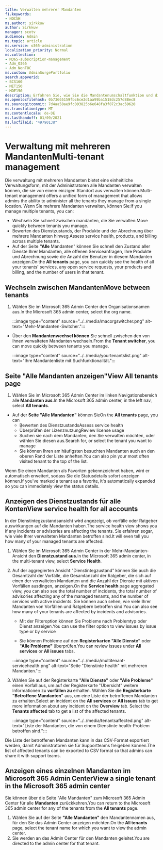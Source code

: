 ```yaml
---
title: Verwalten mehrerer Mandanten
f1.keywords:
- NOCSH
ms.author: sirkkuw
author: Sirkkuw
manager: scotv
audience: Admin
ms.topic: article
ms.service: o365-administration
localization_priority: Normal
ms.collection:
- M365-subscription-management
- Adm_O365
- Adm_NonTOC
ms.custom: AdminSurgePortfolio
search.appverid:
- BCS160
- MET150
- MOE150
description: Erfahren Sie, wie Sie die Mandantenumschaltfunktion und die Mehr-Mandanten-Ansichten verwenden.
ms.openlocfilehash: 0b73665159fbc6ce2d1aa99ba1518dc257d88ec8
ms.sourcegitcommit: 7d4aa58ae9fc893825b6e648fa3f072c3ac59628
ms.translationtype: MT
ms.contentlocale: de-DE
ms.lasthandoff: 01/09/2021
ms.locfileid: "49790138"
---
```

# <a name="multi-tenant-management"></a><span data-ttu-id="5aa55-103">Verwaltung mit mehreren Mandanten</span><span class="sxs-lookup"><span data-stu-id="5aa55-103">Multi-tenant management</span></span>

<span data-ttu-id="5aa55-104">Die verwaltung mit mehreren Mandanten bietet eine einheitliche Verwaltungsform, mit der Administratoren alle Mandanten verwalten können, die sie von einem einzigen Standort aus verwalten können.</span><span class="sxs-lookup"><span data-stu-id="5aa55-104">Multi-tenant management offers a unified form of management that allows admins the ability to administer all the tenants they manage from a single location.</span></span> <span data-ttu-id="5aa55-105">Wenn Sie mehrere Mandanten verwalten, können Sie:</span><span class="sxs-lookup"><span data-stu-id="5aa55-105">If you manage multiple tenants, you can:</span></span>

- <span data-ttu-id="5aa55-106">Wechseln Sie schnell zwischen mandanten, die Sie verwalten.</span><span class="sxs-lookup"><span data-stu-id="5aa55-106">Move quickly between tenants you manage.</span></span>
- <span data-ttu-id="5aa55-107">Bewerten des Dienstzustands, der Produkte und der Abrechnung über mehrere Mandanten hinweg.</span><span class="sxs-lookup"><span data-stu-id="5aa55-107">Assess service health, products, and billing across multiple tenants.</span></span>
- <span data-ttu-id="5aa55-108">Auf der Seite **"Alle** Mandanten" können Sie schnell den Zustand aller Dienste Ihrer Mandanten, alle offenen Serviceanfragen, Ihre Produkte und Abrechnung sowie die Anzahl der Benutzer in diesem Mandanten anzeigen.</span><span class="sxs-lookup"><span data-stu-id="5aa55-108">On the **All tenants** page, you can quickly see the health of all your tenants' services, any open service requests, your products and billing, and the number of users in that tenant.</span></span>


## <a name="move-between-tenants"></a><span data-ttu-id="5aa55-109">Wechseln zwischen Mandanten</span><span class="sxs-lookup"><span data-stu-id="5aa55-109">Move between tenants</span></span>

1. <span data-ttu-id="5aa55-110">Wählen Sie im Microsoft 365 Admin Center den Organisationsnamen aus.</span><span class="sxs-lookup"><span data-stu-id="5aa55-110">In the Microsoft 365 admin center, select the org name.</span></span>

    :::image type="content" source="../../media/macorgswitcher.png" alt-text="Mehr-Mandanten-Switcher.":::

- <span data-ttu-id="5aa55-112">Über den **Mandantenwechsel können** Sie schnell zwischen den von Ihnen verwalteten Mandanten wechseln.</span><span class="sxs-lookup"><span data-stu-id="5aa55-112">From the **Tenant switcher**, you can move quickly between tenants you manage.</span></span>

    :::image type="content" source="../../media/yourtenantslist.png" alt-text="Ihre Mandantenliste mit Suchfunktionalität.":::

## <a name="view-all-tenants-page"></a><span data-ttu-id="5aa55-114">Seite "Alle Mandanten anzeigen"</span><span class="sxs-lookup"><span data-stu-id="5aa55-114">View All tenants page</span></span>

1. <span data-ttu-id="5aa55-115">Wählen Sie im Microsoft 365 Admin Center im linken Navigationsbereich alle **Mandanten aus.**</span><span class="sxs-lookup"><span data-stu-id="5aa55-115">In the Microsoft 365 admin center, in the left nav, select **All tenants**.</span></span>
- <span data-ttu-id="5aa55-116">Auf der **Seite "Alle Mandanten"** können Sie</span><span class="sxs-lookup"><span data-stu-id="5aa55-116">On the **All tenants** page, you can</span></span>
  - <span data-ttu-id="5aa55-117">Bewerten des Dienstzustands</span><span class="sxs-lookup"><span data-stu-id="5aa55-117">Assess service health</span></span>
  - <span data-ttu-id="5aa55-118">Überprüfen der Lizenznutzung</span><span class="sxs-lookup"><span data-stu-id="5aa55-118">Review license usage</span></span>
  - <span data-ttu-id="5aa55-119">Suchen sie nach dem Mandanten, den Sie verwalten möchten, oder wählen Sie diesen aus.</span><span class="sxs-lookup"><span data-stu-id="5aa55-119">Search for, or select the tenant you want to manage</span></span>
  - <span data-ttu-id="5aa55-120">Sie können Ihren am häufigsten besuchten Mandanten auch an den oberen Rand der Liste anheften.</span><span class="sxs-lookup"><span data-stu-id="5aa55-120">You can also pin your most often visited tenant to the top of the list.</span></span>


<span data-ttu-id="5aa55-121">Wenn Sie einen Mandanten als Favoriten gekennzeichnet haben, wird er automatisch erweitert, sodass Sie die Statusdetails sofort anzeigen können.</span><span class="sxs-lookup"><span data-stu-id="5aa55-121">If you've marked a tenant as a favorite, it's automatically expanded so you can immediately view the status details.</span></span>

## <a name="view-service-health-for-all-accounts"></a><span data-ttu-id="5aa55-122">Anzeigen des Dienstzustands für alle Konten</span><span class="sxs-lookup"><span data-stu-id="5aa55-122">View service health for all accounts</span></span>

<span data-ttu-id="5aa55-123">In der Dienstintegzustandsansicht wird angezeigt, ob vorfälle oder Ratgeber auswirkungen auf die Mandanten haben.</span><span class="sxs-lookup"><span data-stu-id="5aa55-123">The service health view shows you if any incidents or advisories are affecting the tenants.</span></span> <span data-ttu-id="5aa55-124">Sie erfahren sogar, wie viele Ihrer verwalteten Mandanten betroffen sind.</span><span class="sxs-lookup"><span data-stu-id="5aa55-124">It will even tell you how many of your managed tenants are affected.</span></span>

1. <span data-ttu-id="5aa55-125">Wählen Sie im Microsoft 365 Admin Center in der Mehr-Mandanten-Ansicht den **Dienstzustand aus.**</span><span class="sxs-lookup"><span data-stu-id="5aa55-125">In the Microsoft 365 admin center, in the multi-tenant view, select **Service Health**.</span></span>
2. <span data-ttu-id="5aa55-126">Auf  der aggregierten Ansicht "Dienstintegzustand" können Sie auch die Gesamtzahl der Vorfälle, die Gesamtanzahl der Ratgeber, die sich auf einen der verwalteten Mandanten und die Anzahl der Dienste mit aktiven Vorfällen ausdingen, anzeigen.</span><span class="sxs-lookup"><span data-stu-id="5aa55-126">On the **Service health** page aggregated view, you can also see the total number of incidents, the total number of advisories affecting any of the managed tenants, and the number of services with active incidents.</span></span> <span data-ttu-id="5aa55-127">Sie können auch sehen, wie viele Ihrer Mandanten von Vorfällen und Ratgebern betroffen sind.</span><span class="sxs-lookup"><span data-stu-id="5aa55-127">You can also see how many of your tenants are affected by incidents and advisories.</span></span>
    
    - <span data-ttu-id="5aa55-128">Mit der Filteroption können Sie Probleme nach Problemtyp oder Dienst anzeigen.</span><span class="sxs-lookup"><span data-stu-id="5aa55-128">You can use the filter option to view issues by issue type or by service</span></span>

    - <span data-ttu-id="5aa55-129">Sie können Probleme auf den **Registerkarten "Alle Dienste"** oder **"Alle Probleme"** überprüfen.</span><span class="sxs-lookup"><span data-stu-id="5aa55-129">You can review issues under **All services** or **All issues** tabs.</span></span>

    :::image type="content" source="../../media/multitenant-servicehealth.png" alt-text="Seite &quot;Dienstinte health&quot; mit mehreren Mandanten.":::
1. <span data-ttu-id="5aa55-131">Wählen Sie auf der Registerkarte **"Alle Dienste"** oder **"Alle Probleme"** einen Vorfall aus, um auf der Registerkarte "Übersicht" weitere Informationen zu **vorfällen zu** erhalten. Wählen Sie die **Registerkarte "Betroffene Mandanten"** aus, um eine Liste der betroffenen Mandanten zu erhalten.</span><span class="sxs-lookup"><span data-stu-id="5aa55-131">Select an incident on the **All services** or **All issues** tab to get more information about any incident on the **Overview** tab. Select the **Tenants affected** tab to get a list of the affected tenants.</span></span>

    :::image type="content" source="../../media/tenantsaffected.png" alt-text="Liste der Mandanten, die von einem Dienstinte health-Problem betroffen sind.":::

<span data-ttu-id="5aa55-133">Die Liste der betroffenen Mandanten kann in das CSV-Format exportiert werden, damit Administratoren sie für Supportteams freigeben können.</span><span class="sxs-lookup"><span data-stu-id="5aa55-133">The list of affected tenants can be exported to CSV format so that admins can share it with support teams.</span></span>

## <a name="view-a-single-tenant-in-the-microsoft-365-admin-center"></a><span data-ttu-id="5aa55-134">Anzeigen eines einzelnen Mandanten im Microsoft 365 Admin Center</span><span class="sxs-lookup"><span data-stu-id="5aa55-134">View a single tenant in the Microsoft 365 admin center</span></span>

<span data-ttu-id="5aa55-135">Sie können über die Seite "Alle Mandanten" zum Microsoft 365 Admin Center für alle **Mandanten** zurückkehren.</span><span class="sxs-lookup"><span data-stu-id="5aa55-135">You can return to the Microsoft 365 admin center for any of the tenants from the **All tenants** page.</span></span>

1. <span data-ttu-id="5aa55-136">Wählen Sie auf der Seite **"Alle Mandanten"** den Mandantennamen aus, für den Sie das Admin Center anzeigen möchten.</span><span class="sxs-lookup"><span data-stu-id="5aa55-136">On the **All tenants** page, select the tenant name for which you want to view the admin center.</span></span>
2. <span data-ttu-id="5aa55-137">Sie werden an das Admin Center für den Mandanten geleitet.</span><span class="sxs-lookup"><span data-stu-id="5aa55-137">You are directed to the admin center for that tenant.</span></span>